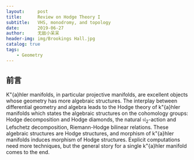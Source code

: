 ```yaml
---
layout:     post
title:      Review on Hodge Theory I
subtitle:   VHS, monodromy, and topology
date:       2019-06-27
author:     无敌小呆呆
header-img: img/Brookings Hall.jpg
catalog: true
tags:
    - Geometry
---
```


## 前言

K\"{a}hler manifolds, in particular projective manifolds, are excellent objects whose geometry has more algebraic structures. The interplay between differential geometry and algebra leads to the Hodge theory of k\"{a}hler manifolds which states the algebraic structures on the cohomology groups: Hodge decomposition and Hodge diamonds, the natural $\mathfrak{sl}_2$-action and Lefschetz decomposition, Riemann-Hodge bilinear relations. These algebraic structures are Hodge structures, and morphism of k\"{a}hler manifolds induces morphism of Hodge structures. Explicit computations need more techniques, but the general story for a single k\"{a}hler manifold comes to the end.

